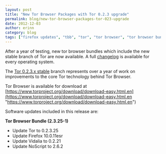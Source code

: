 ```yaml
---
layout: post
title: "New Tor Browser Packages with Tor 0.2.3 upgrade"
permalink: blog/new-tor-browser-packages-tor-023-upgrade
date: 2012-12-03
author: erinn
category: blog
tags: ["firefox updates", "tbb", "tor", "tor browser", "tor browser bundle", "tor stable"]
---
```


After a year of testing, new tor browser bundles which include the new stable branch of Tor are now available. A full [changelog](https://gitweb.torproject.org/torbrowser.git/tree/7fc2ee548c5a15bad91cc3a3d0b6f8ae6ef10029) is available for every operating system.

The [Tor 0.2.3.x stable](https://lists.torproject.org/pipermail/tor-talk/2012-November/026554.html) branch represents over a year of work on improvements to the core Tor technology behind Tor Browser.

Tor Browser is available for download at [https://www.torproject.org/download/download-easy.html.en](https://www.torproject.org/download/download-easy.html.en "https://www.torproject.org/download/download-easy.html.en")

Software updates included in this release are:

**Tor Browser Bundle (2.3.25-1)**

- Update Tor to 0.2.3.25
- Update Firefox 10.0.11esr
- Update Vidalia to 0.2.21
- Update NoScript to 2.6.2

